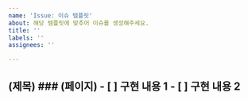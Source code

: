 ```yaml
---
name: 'Issue: 이슈 템플릿'
about: 해당 템플릿에 맞추어 이슈를 생성해주세요.
title: ''
labels: ''
assignees: ''

---
```


## (제목) ### (페이지) - [ ] 구현 내용 1 - [ ] 구현 내용 2
